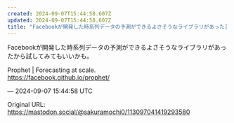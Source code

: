 ```yaml
---
created: 2024-09-07T15:44:58.607Z
updated: 2024-09-07T15:44:58.607Z
title: "Facebookが開発した時系列データの予測ができるよさそうなライブラリがあった[...]"
---
```


<p>Facebookが開発した時系列データの予測ができるよさそうなライブラリがあったから試してみてもいいかも。</p><p>Prophet | Forecasting at scale.<br /><a href="https://facebook.github.io/prophet/" target="_blank" rel="nofollow noopener" translate="no"><span class="invisible">https://</span><span class="">facebook.github.io/prophet/</span><span class="invisible"></span></a></p>

&mdash; 2024-09-07 15:44:58 UTC

Original URL: https://mastodon.social/@sakuramochi0/113097041419293580
